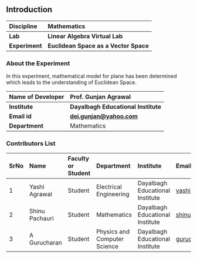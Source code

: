## Introduction


<b>Discipline | <b>Mathematics
:--|:--|
<b> Lab | <b> Linear Algebra Virtual Lab
<b> Experiment|     <b> Euclidean Space as a Vector Space

### About the Experiment 

In this experiment, mathematical model for plane has been determined which leads to the understanding of Euclidean Space.

<b>Name of Developer | <b> Prof. Gunjan Agrawal
:--|:--|
<b> Institute | <b>  Dayalbagh Educational Institute 
<b> Email id|     <b>  dei.gunjan@yahoo.com
<b> Department |  Mathematics

### Contributors List

SrNo | Name | Faculty or Student | Department| Institute | Email id
:--|:--|:--|:--|:--|:--|
1 | Yashi Agrawal| Student | Electrical Engineering | Dayalbagh Educational Institute | yashi03902@gmail.com
2 | Shinu Pachauri | Student | Mathematics | Dayalbagh Educational Institute | shinupachouri520@gmail.com
3 | A Gurucharan| Student | Physics and Computer Science | Dayalbagh Educational Institute | gurucharan1027@gmail.com
